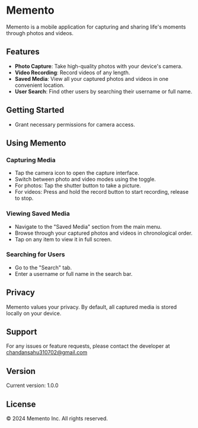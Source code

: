 # Memento

Memento is a mobile application for capturing and sharing life's moments through photos and videos.

## Features

- **Photo Capture**: Take high-quality photos with your device's camera.
- **Video Recording**: Record videos of any length.
- **Saved Media**: View all your captured photos and videos in one convenient location.
- **User Search**: Find other users by searching their username or full name.

## Getting Started

- Grant necessary permissions for camera access.

## Using Memento

### Capturing Media

- Tap the camera icon to open the capture interface.
- Switch between photo and video modes using the toggle.
- For photos: Tap the shutter button to take a picture.
- For videos: Press and hold the record button to start recording, release to stop.

### Viewing Saved Media

- Navigate to the "Saved Media" section from the main menu.
- Browse through your captured photos and videos in chronological order.
- Tap on any item to view it in full screen.

### Searching for Users

- Go to the "Search" tab.
- Enter a username or full name in the search bar.

## Privacy

Memento values your privacy. By default, all captured media is stored locally on your device.

## Support

For any issues or feature requests, please contact the developer at chandansahu310702@gmail.com

## Version

Current version: 1.0.0

## License

© 2024 Memento Inc. All rights reserved.
